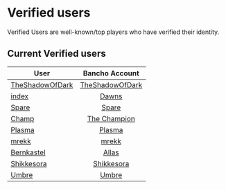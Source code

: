 # Verified users

Verified Users are well-known/top players who have verified their identity.


## Current Verified users

User | Bancho Account
---|:---:
[TheShadowOfDark](https://osu.titanic.sh/u/64) | [TheShadowOfDark](https://osu.ppy.sh/users/5795337)
[index](https://osu.titanic.sh/u/82)            | [Dawns](https://osu.ppy.sh/users/4639477)
[Spare](https://osu.titanic.sh/u/92)            | [Spare](https://osu.ppy.sh/users/2204373)
[Champ](https://osu.titanic.sh/u/96)            | [The Champion](https://osu.ppy.sh/users/1719471)
[Plasma](https://osu.titanic.sh/u/191)          | [Plasma](https://osu.ppy.sh/users/10077431)
[mrekk](https://osu.titanic.sh/u/208)           | [mrekk](https://osu.ppy.sh/users/7562902)
[Bernkastel](https://osu.titanic.sh/u/267)      | [Allas](https://osu.ppy.sh/users/763872)
[Shikkesora](https://osu.titanic.sh/u/546)      | [Shikkesora](https://osu.ppy.sh/users/5382216)
[Umbre](https://osu.titanic.sh/u/1816)          | [Umbre](https://osu.ppy.sh/users/2766034)
